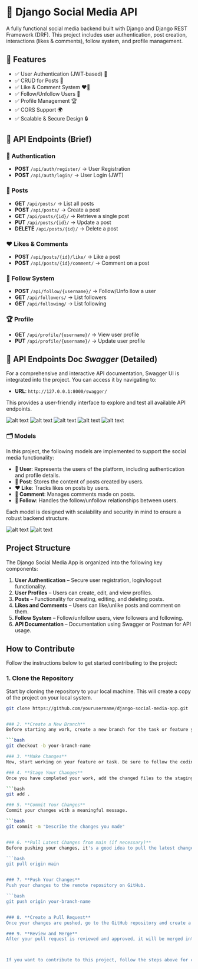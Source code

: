 # 🚀 Django Social Media API

A fully functional social media backend built with Django and Django REST Framework (DRF). This project includes user authentication, post creation, interactions (likes & comments), follow system, and profile management.

## 📌 Features

- ✅ User Authentication (JWT-based) 🔐
- ✅ CRUD for Posts 📝
- ✅ Like & Comment System ❤️💬
- ✅ Follow/Unfollow Users 🔄
- ✅ Profile Management 🏆
- ✅ CORS Support 🌍
- ✅ Scalable & Secure Design 🔒

## 📡 API Endpoints (Brief)

### 🔑 Authentication

- **POST** `/api/auth/register/` → User Registration
- **POST** `/api/auth/login/` → User Login (JWT)

### 📝 Posts

- **GET** `/api/posts/` → List all posts
- **POST** `/api/posts/` → Create a post
- **GET** `/api/posts/{id}/` → Retrieve a single post
- **PUT** `/api/posts/{id}/` → Update a post
- **DELETE** `/api/posts/{id}/` → Delete a post

### ❤️ Likes & Comments

- **POST** `/api/posts/{id}/like/` → Like a post
- **POST** `/api/posts/{id}/comment/` → Comment on a post

### 🔄 Follow System

- **POST** `/api/follow/{username}/` → Follow/Unfo llow a user
- **GET** `/api/followers/` → List followers
- **GET** `/api/following/` → List following

### 🏆 Profile

- **GET** `/api/profile/{username}/` → View user profile
- **PUT** `/api/profile/{username}/` → Update user profile

## 📡 API Endpoints Doc **_Swagger_** (Detailed)

For a comprehensive and interactive API documentation, Swagger UI is integrated into the project. You can access it by navigating to:

- **URL**: `http://127.0.0.1:8000/swagger/`

This provides a user-friendly interface to explore and test all available API endpoints.

![alt text](./Swagger-demo-images/image.png)
![alt text](./Swagger-demo-images/image-1.png)
![alt text](./Swagger-demo-images/image-2.png)
![alt text](./Swagger-demo-images/image-3.png)
![alt text](./Swagger-demo-images/image-4.png)

### 🗂️ Models

In this project, the following models are implemented to support the social media functionality:

- **👤 User**: Represents the users of the platform, including authentication and profile details.
- **📝 Post**: Stores the content of posts created by users.
- **❤️ Like**: Tracks likes on posts by users.
- **💬 Comment**: Manages comments made on posts.
- **🔄 Follow**: Handles the follow/unfollow relationships between users.

Each model is designed with scalability and security in mind to ensure a robust backend structure.

![alt text](./Swagger-demo-images/image-5.png)
![alt text](./Swagger-demo-images/image-6.png)

## Project Structure

The Django Social Media App is organized into the following key components:

1. **User Authentication** – Secure user registration, login/logout functionality.
2. **User Profiles** – Users can create, edit, and view profiles.
3. **Posts** – Functionality for creating, editing, and deleting posts.
4. **Likes and Comments** – Users can like/unlike posts and comment on them.
5. **Follow System** – Follow/unfollow users, view followers and following.
6. **API Documentation** – Documentation using Swagger or Postman for API usage.

## How to Contribute

Follow the instructions below to get started contributing to the project:

### 1. **Clone the Repository**

Start by cloning the repository to your local machine. This will create a copy of the project on your local system.

````bash
git clone https://github.com/yourusername/django-social-media-app.git


### 2. **Create a New Branch**
Before starting any work, create a new branch for the task or feature you are working on. This will help keep the main branch (usually main or master) clean and free of incomplete work.

```bash
git checkout -b your-branch-name

### 3. **Make Changes**
Now, start working on your feature or task. Be sure to follow the coding conventions and best practices for Django and DRF. Write clear, concise commit messages that describe the changes you made.

### 4. **Stage Your Changes**
Once you have completed your work, add the changed files to the staging area.

```bash
git add .

### 5. **Commit Your Changes**
Commit your changes with a meaningful message.

```bash
git commit -m "Describe the changes you made"


### 6. **Pull Latest Changes from main (if necessary)**
Before pushing your changes, it's a good idea to pull the latest changes from the main branch to ensure you have the most up-to-date version of the project. This helps avoid conflicts.

```bash
git pull origin main


### 7. **Push Your Changes**
Push your changes to the remote repository on GitHub.

```bash
git push origin your-branch-name


### 8. **Create a Pull Request**
Once your changes are pushed, go to the GitHub repository and create a Pull Request (PR). In the PR description, provide a clear explanation of what your changes do and any specific details the reviewers should know.

### 9. **Review and Merge**
After your pull request is reviewed and approved, it will be merged into the main branch. Be sure to delete your branch after the merge to keep the repository clean.



If you want to contribute to this project, follow the steps above for cloning, creating branches, pushing, and submitting pull requests. Be sure to follow the coding conventions and test your changes before submitting them.
````
